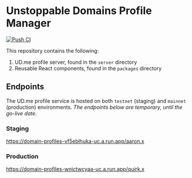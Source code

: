 # Unstoppable Domains Profile Manager

[![Push CI](https://github.com/unstoppabledomains/domain-profiles/actions/workflows/push.yml/badge.svg)](https://github.com/unstoppabledomains/domain-profiles/actions/workflows/push.yml)

This repository contains the following:

1. UD.me profile server, found in the `server` directory
1. Reusable React components, found in the `packages` directory

## Endpoints

The UD.me profile service is hosted on both `testnet` (staging) and `mainnet`
(production) environments. _The endpoints below are temporary, until the go-live
date._

### Staging

https://domain-profiles-vf5eblhuka-uc.a.run.app/aaron.x

### Production

https://domain-profiles-wnjctwcyaa-uc.a.run.app/quirk.x
